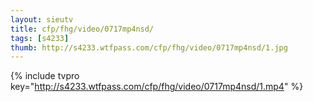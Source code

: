 ```yaml
--- 
layout: sieutv
title: cfp/fhg/video/0717mp4nsd/
tags: [s4233]
thumb: http://s4233.wtfpass.com/cfp/fhg/video/0717mp4nsd/1.jpg
---
```

{% include tvpro key="http://s4233.wtfpass.com/cfp/fhg/video/0717mp4nsd/1.mp4" %} 
